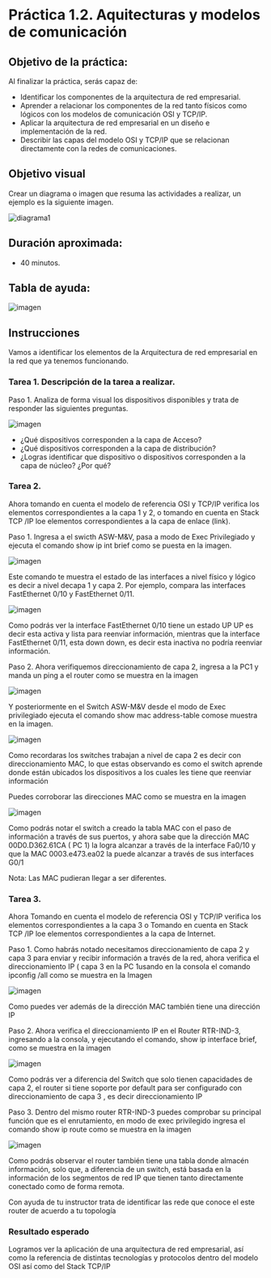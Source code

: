 # Práctica 1.2. Aquitecturas y modelos de comunicación 

## Objetivo de la práctica:
Al finalizar la práctica, serás capaz de:
- Identificar los componentes de la arquitectura de red empresarial.
- Aprender a relacionar los componentes de la red tanto físicos como lógicos con los modelos de comunicación OSI y TCP/IP. 
- Aplicar la arquitectura de red empresarial en un diseño e implementación de la red. 
- Describir las capas del modelo OSI y TCP/IP que se relacionan directamente con la redes de comunicaciones.

## Objetivo visual 
Crear un diagrama o imagen que resuma las actividades a realizar, un ejemplo es la siguiente imagen. 

![diagrama1](../Imagenes/Práctica2/2_1.png)

## Duración aproximada:
- 40 minutos.

## Tabla de ayuda:

![imagen](../Imagenes/Práctica2/2_2.png)

## Instrucciones 
Vamos a identificar los elementos de la Arquitectura de red empresarial en la red que ya tenemos funcionando.

### Tarea 1. Descripción de la tarea a realizar.
Paso 1. Analiza de forma visual los dispositivos disponibles y trata de responder las siguientes preguntas.

![imagen](../Imagenes/Práctica2/2_3.png)

- ¿Qué dispositivos corresponden a la capa de Acceso? 
- ¿Qué dispositivos corresponden a la capa de distribución? 
- ¿Logras identificar que dispositivo o dispositivos corresponden a la capa de núcleo? ¿Por qué? 

### Tarea 2. 

Ahora tomando en cuenta el modelo de referencia OSI y TCP/IP verifica los elementos correspondientes a la capa 1 y 2, o tomando en cuenta en Stack TCP /IP  loe elementos correspondientes a la capa de enlace (link). 

Paso 1. Ingresa a el swicth ASW-M&V, pasa a modo de Exec Privilegiado y ejecuta el comando show ip int brief como se puesta en la imagen.

![imagen](../)

Este comando te muestra el estado de las interfaces a nivel físico y lógico es decir a nivel decapa 1 y capa 2. Por ejemplo, compara las interfaces FastEthernet 0/10 y FastEthernet 0/11. 

![imagen](../Imagenes/Práctica2/2_5.png)

Como podrás ver la interface FastEthernet 0/10 tiene un estado UP UP es decir esta activa y lista para reenviar información, mientras que la interface FastEthernet 0/11, esta down down, es decir esta inactiva no podría reenviar información. 

Paso 2. Ahora verifiquemos direccionamiento de capa 2, ingresa a la PC1 y manda un ping  a el router como se muestra en la imagen  

![imagen](../Imagenes/Práctica2/2_6.png)

Y posteriormente en el Switch ASW-M&V desde el modo de Exec privilegiado ejecuta el comando show mac address-table comose muestra en la imagen.

![imagen](../Imagenes/Práctica2/2_7.png)

Como recordaras los switches trabajan a nivel de capa 2 es decir con direccionamiento MAC, lo que estas observando es como el switch aprende donde están ubicados los dispositivos a los cuales les tiene que reenviar información  

Puedes corroborar las direcciones MAC como se muestra en la imagen  

![imagen](../Imagenes/Práctica2/2_8.png)

Como podrás notar el switch a creado la tabla MAC con el paso de información a través de sus puertos, y ahora sabe que la dirección MAC 00D0.D362.61CA ( PC 1) la logra alcanzar a través de la interface Fa0/10 y que la MAC 0003.e473.ea02 la puede alcanzar a través de sus interfaces G0/1 

Nota: Las MAC pudieran llegar a ser diferentes. 

### Tarea 3.  

Ahora Tomando en cuenta el modelo de referencia OSI y TCP/IP verifica los elementos correspondientes a la capa 3 o Tomando en cuenta en Stack TCP /IP  loe elementos correspondientes a la capa de Internet. 

Paso 1. Como habrás notado necesitamos direccionamiento de capa 2 y capa 3 para enviar y recibir información a través de la red, ahora verifica el direccionamiento IP ( capa 3 en la PC 1usando en la consola el comando ipconfig /all como se muestra en la Imagen  

![imagen](../Imagenes/Práctica2/2_9.png)

Como puedes ver además de la dirección MAC también tiene  una dirección IP  

Paso 2. Ahora verifica el direccionamiento IP en el Router RTR-IND-3, ingresando a la consola,  y ejecutando el comando, show ip interface brief, como se muestra en la imagen 

![imagen](../Imagenes/Práctica2/2_10.png)

Como podrás ver a diferencia del Switch que solo tienen capacidades de capa 2, el router si tiene soporte por default para ser configurado con direccionamiento de capa 3 , es decir direccionamiento IP 

Paso 3. Dentro del mismo router RTR-IND-3 puedes comprobar su principal función que es el enrutamiento, en modo de exec privilegido ingresa el comando show ip route  como se muestra en la imagen  

![imagen](../)

Como podrás observar el router también tiene una tabla donde almacén información, solo que, a diferencia de un switch, está basada en la información de los segmentos de red IP que tienen tanto directamente conectado como de forma remota. 

Con ayuda de tu instructor trata de identificar las rede que conoce el este router  de acuerdo a tu topología  

### Resultado esperado 

Logramos ver la aplicación de una arquitectura de red empresarial, así como la referencia de distintas tecnologías y protocolos dentro del modelo OSI así como del Stack TCP/IP 
